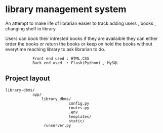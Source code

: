# library management system

An attempt to make life of librarian easier to track adding users , books , changing shelf in library

Users can book their intrested books if they are availaible they can either order the books or return the books
or keep on hold the books without everytime reaching library to ask librarian to do.

                Front end used : HTML,CSS
                Back end used  : Flask(Python) , MySQL
                
## Project layout

    library-dbms/
                app/
                    library_dbms/
                                config.py
                                routes.py
                                .env
                                templates/
                                static/
                     runserver.py
                
